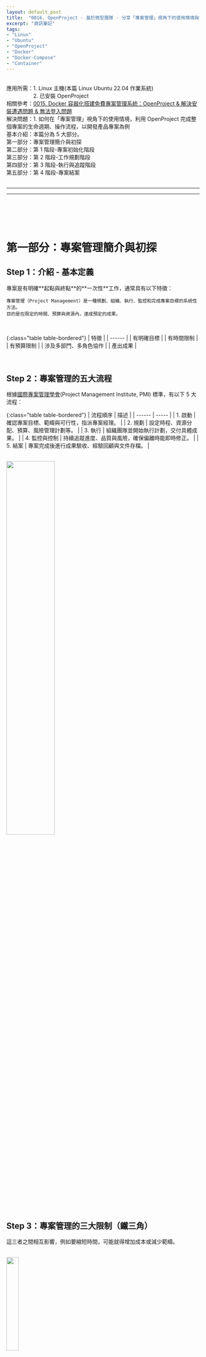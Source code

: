 ```yaml
---
layout: default_post
title:  "0016. OpenProject - 基於微型團隊 - 分享「專案管理」視角下的使用情境與操作流程 - 以開發產品專案為例"
excerpt: "資訊筆記"
tags: 
- "Linux"
- "Ubuntu"
- "OpenProject"
- "Docker"
- "Docker-Compose"
- "Container"
---
```


<div class="summary">
<br/>應用所需：1. Linux 主機(本篇 Linux Ubuntu 22.04 作業系統)
<br/>&emsp;&emsp;&emsp;&emsp;&emsp;2. 已安裝 OpenProject
<br/>相關參考：<a href="https://gotoa1234.github.io//2025/05/31/1.html">0015. Docker 容器化搭建免費專案管理系統：OpenProject & 解決安裝遭遇問題 & 無法登入問題</a>
<br/>解決問題：1. 如何在「專案管理」視角下的使用情境，利用 OpenProject 完成整個專案的生命週期、操作流程，以開發產品專案為例
<br/>基本介紹：本篇分為 5 大部分。
<br/>第一部分：專案管理簡介與初探
<br/>第二部分：第 1 階段-專案初始化階段
<br/>第三部分：第 2 階段-工作規劃階段
<br/>第四部分：第 3 階段-執行與追蹤階段
<br/>第五部分：第 4 階段-專案結案
</div>

<div class="title">
    <br/><hr class="titleinner">
	<span></span>
	<hr class="titleinner"><br/>
</div>

<br/><br/>
<h1>第一部分：專案管理簡介與初探</h1>

<h2>Step 1：介紹 - 基本定義</h2>
專案是有明確**起點與終點**的**一次性**工作，通常具有以下特徵：

```
專案管理（Project Management）是一種規劃、組織、執行、監控和完成專案目標的系統性方法。
目的是在限定的時間、預算與資源內，達成預定的成果。
```

<br/>

{:class="table table-bordered"}
| 特徵 | 
| ------ |
| 有明確目標  |
| 有時間限制    |
| 有預算限制 |
| 涉及多部門、多角色協作  |
| 產出成果     |

<br/>

<h2>Step 2：專案管理的五大流程</h2>
根據<a href="https://zh.wikipedia.org/zh-tw/%E5%9C%8B%E9%9A%9B%E5%B0%88%E6%A1%88%E7%AE%A1%E7%90%86%E5%AD%B8%E6%9C%83">國際專案管理學會</a>(Project Management Institute, PMI) 標準，有以下 5 大流程：

{:class="table table-bordered"}
| 流程順序 | 描述 |
| ------ | ----- |
| 1. 啟動  | 確認專案目標、範疇與可行性，指派專案經理。 |
| 2. 規劃  | 設定時程、資源分配、預算、風險管理計劃等。 |
| 3. 執行  | 組織團隊並開始執行計劃，交付具體成果。  |
| 4. 監控與控制  | 持續追蹤進度、品質與風險，確保偏離時能即時修正。 |
| 5. 結案  |  專案完成後進行成果驗收、經驗回顧與文件存檔。 |


<br/> <img src="/assets/image/Infomation/2025_06_07/000.png" alt="" width="50%" height="50%" />
<br/>

<h2>Step 3：專案管理的三大限制（鐵三角）</h2>
這三者之間相互影響，例如要縮短時間，可能就得增加成本或減少範疇。

<br/> <img src="/assets/image/Infomation/2025_06_07/000_1.png" alt="" width="25%" height="25%" />
<br/>


<h2>Step 4：專案管理能力-具體舉例評估</h2>
專案管理能力的優劣，不能只看是否按時交付，而是要從多個維度來觀察。以下是一些可具體的判斷標準：

{:class="table table-bordered"}
| 能力項目 | 優秀表現 | 不佳表現 |
| ------ | ----- | ----- | 
| 1. 計畫能力  | 能清楚規劃目標、時程、資源與預算，計畫具體可執行 | 計畫模糊、頻繁變更、無法預測里程碑進度
| 2. 時程控管  | 交付準時，懂得優先順序與緩衝安排 | 經常延誤，錯估工時，不懂如何調整計畫
| 3. 執風險管理  | 能預測風險並有備案，遇到問題時迅速反應  | 被動處理問題
| 4. 溝通協調  | 能有效與內外部人員溝通，資訊透明、跨部門協作順暢 | 資訊封閉，溝通頻出誤解，衝突難化解
| 5. 利害關係人管理  | 讓客戶/老闆清楚進度與風險，能管理期望 | 難以處理需求變更，無法維持關係信任
| 6. 資源管理  | 有效率地分配人力/預算，避免浪費 | 重工、閒置、預算超支

<br/>OpenProject 只是專案管理工具，目的在協助專案管理人能更順利實現以上目標，每個專案管理人若有更順手的工具、方法，則應以更適合自己的為優先考量。
<br/>


<br/><br/>
<h1>第二部分：第 1 階段-專案初始化階段</h1>

<h2>Step 1：啟動專案 - 架構圖</h2>
此篇<a href="https://gotoa1234.github.io//2025/05/31/1.html">OpenProject</a>若有順利搭建後，進行操作。
<br/>對應專案管理的**啟動**階段，完成後，下階段為**規劃**。
<br/>並且整個專案的管理架構如下，會有對應的**工程師**進行回報**專案經理**，再由**專案經理**回報進度給最終管理者(客戶/老闆)
<br/> <img src="/assets/image/Infomation/2025_06_07/000_2.png" alt="" width="60%" height="60%" />
<br/>


<h2>Step 2：管理者-建立專案</h2>
最初可能會由一名管理者進行專案建立，做為開始。
<br/>左上角，選擇專案 -> + 專案
<br/>※管理者可以是專案經理、主管、或某位員工，具體要由專案規模與實際的工作派發
<br/> <img src="/assets/image/Infomation/2025_06_07/015.png" alt="" width="50%" height="50%" />
<br/>

<h2>Step 3：管理者-建立專案-初始專案</h2>
基本配置上需填寫：**名稱**、**專案狀態**、**專案描述**
<br/>填寫完成後，可能如下，目標是開發出一套日記軟體的產品
<br/> <img src="/assets/image/Infomation/2025_06_07/016.png" alt="" width="50%" height="50%" />
<br/>


<h2>Step 4：管理者-建立專案-切分專案</h2>
接著持續新建 2 個專案，分別是 **前端** , **後端** ，人力上允許的情況下，可以細分管理
<br/>此 2 新建專案的上層專案必須是**開發一款日記軟體**
<br/> <img src="/assets/image/Infomation/2025_06_07/017.png" alt="" width="50%" height="50%" />
<br/>


<h2>Step 5：管理者-建立專案-完成</h2>
完成後此 3 專案的建立架構分層如下：
<br/> <img src="/assets/image/Infomation/2025_06_07/018.png" alt="" width="50%" height="50%" />
<br/>



<h2>Step 6：專案管理者 - 基本資訊 - 會議</h2>
每個子專案，各自的專案管理者會有自己的時程評估，**會議**功能可以將所需要開會的時間先訂出
<br/>便於後續任務可用的工時分配
<br/>以後端專案為例 -> +會議
<br/> <img src="/assets/image/Infomation/2025_06_07/019.png" alt="" width="80%" height="80%" />
<br/> OpenProject 的會議有 2 種可選擇，依照自己所需
<br/> <img src="/assets/image/Infomation/2025_06_07/020.png" alt="" width="50%" height="50%" />
<br/>


<h2>Step 7：專案管理者 - 基本資訊 - 會議 - 建立重複會議</h2>
重複可以是 Daily Meeting ，每周一定時 0.5 h 同步這周工作內容
<br/> <img src="/assets/image/Infomation/2025_06_07/023.png" alt="" width="50%" height="50%" />
<br/>

<h2>Step 8：專案管理者 - 基本資訊 - 會議 - 建立一次性會議</h2>
一次性可以是開案會議，一開始確定後，就不會再出現的類型
<br/> <img src="/assets/image/Infomation/2025_06_07/022.png" alt="" width="70%" height="70%" />
<br/>


<h2>Step 9：專案管理者 - 基本資訊 - Wiki</h2>
屬於專案的資訊管理的共享，以主專案為例，每個專案都可以寫上自己的產品資訊、共享文件
<br/>選擇專案 -> 總覽 -> 左側 Wiki -> 新建 
<br/> <img src="/assets/image/Infomation/2025_06_07/024.png" alt="" width="70%" height="70%" />
<br/>

<h2>Step 10：專案管理者 - 基本資訊 - Wiki - 完成</h2>
最終可能會有以下 Wiki 的資訊管理的共享，每個專案都有自己文件，但是後續交接、維運都可以方便後續開發團隊參考相關的資訊。
<br/> <img src="/assets/image/Infomation/2025_06_07/025.png" alt="" width="50%" height="50%" />
<br/>

<h2>Step 11：專案管理者 - 基本資訊 - 最新消息</h2>
整個專案團隊，可以使用最新消息，將資訊發布到各專案上
<br/>選擇專案 -> 總覽 -> 左側 最新消息 -> 新建 
<br/> <img src="/assets/image/Infomation/2025_06_07/027.png" alt="" width="50%" height="50%" />
<br/>

<h2>Step 12：專案管理者 - 基本資訊 - 最新消息 - 檢視</h2>
完成後可以讓整個專案團隊下的成員看到訊息。 
<br/> <img src="/assets/image/Infomation/2025_06_07/028.png" alt="" width="50%" height="50%" />
<br/> 
<br/> 亦可以做為一個小的留言板，將資訊同步於下方
<br/> <img src="/assets/image/Infomation/2025_06_07/029.png" alt="" width="50%" height="50%" />
<br/>


<h2>Step 13：專案管理者 - 基本資訊 - 待辦事項</h2>
需要專案管理處理的事項，且是未來的備註，可以於待辦事項中記錄。
<br/>選擇專案 -> 總覽 -> 左側 待辦事項 -> 新建 
<br/> <img src="/assets/image/Infomation/2025_06_07/032.png" alt="" width="70%" height="70%" />
<br/>


<h2>Step 14：專案管理者 - 基本資訊 - 成員</h2>
專案管理者的核心部分，就是將與此專案有關的成員加入
<br/>選擇專案 -> 總覽 -> 左側 成員 -> 全部 -> 將所有有關成員加入 
<br/> <img src="/assets/image/Infomation/2025_06_07/033.png" alt="" width="70%" height="70%" />
<br/>添加完成後，如下：
<br/> <img src="/assets/image/Infomation/2025_06_07/034.png" alt="" width="50%" height="50%" />
<br/>

<h2>Step 15：專案管理者 - 基本資訊 - 前端專案成員</h2>
並且管理者，可以依照成員的職責切分
<br/> <img src="/assets/image/Infomation/2025_06_07/035.png" alt="" width="70%" height="70%" />
<br/>

<h2>Step 16：專案管理者 - 基本資訊 - 後端專案成員</h2>
同上
<br/> <img src="/assets/image/Infomation/2025_06_07/036.png" alt="" width="70%" height="70%" />
<br/>







<br/><br/>
<h1>第三部分：第 2 階段-工作規劃階段</h1>

<h2>Step 1：專案經理 - 工作項目</h2>
**管理者**已經將專案建立完成，接著底下的**專案經理**需要管理自己的成員，因此需要開出 Task 
<br/>對應專案管理的**規劃**階段，完成後，下一階段為**執行**、**監控與控制**。
<br/>專案經理登入 -> 左上角，選擇專案 -> 工作項目
<br/> <img src="/assets/image/Infomation/2025_06_07/037.png" alt="" width="50%" height="50%" />
<br/>

<h2>Step 2：專案經理 - 工作項目 - 開出任務(Task)</h2>
**管理者**已經將專案建立完成，接著底下的**專案經理**需要管理自己的成員，因此需要開出 Task 
<br/>進入工作項目條目後 -> +建立
<br/> <img src="/assets/image/Infomation/2025_06_07/038.png" alt="" width="50%" height="50%" />
<br/>

<h2>Step 3：專案經理 - 工作項目 - 任務內容</h2>
建立的 Task 由上而下依序為建議必填寫的內容：

{:class="table table-bordered"}
| 項目 | 具體內容 |
| ------ | ----- |
| 1. 任務名稱  | 定義標題名稱，便於定位該工作方向 |
| 2. 人員  | 通常負責人為建 Task 者(專案經理)，並且指派給執行者(開發工程師) |
| 3. 預估和進度  | 初估此 Task 將會花多少時間，以及目標完成日期 |
| 4. 詳細資料  | 優先級為專案經理提供，便於執行者知道到底哪個優先，若全都填High，會失去意義，也等於專案經理失職，無法清楚規劃專案項目 |

<br/>進入工作項目條目後 -> +建立
<br/> <img src="/assets/image/Infomation/2025_06_07/039.png" alt="" width="50%" height="50%" />
<br/>

<h2>Step 4：專案經理 - 工作項目 - 任務關聯</h2>
建立 Task 後，可以再開啟此項目
<br/>依序選擇關聯 -> +關聯
<br/> <img src="/assets/image/Infomation/2025_06_07/040.png" alt="" width="50%" height="50%" />
<br/>

<h2>Step 5：專案經理 - 工作項目 - 任務關聯 - 建立</h2>
依照任務性質的不同，會有此 7 種關聯，代表著此項 Task 與另外一項 Task 的關聯性，除了便於追蹤外，也避免專案項目過於發散。
<br/>這裡以前端開發工程師的工作舉例 ： **開發前台登入頁面** 為前置工作，建立**前置任務(SF)**
<br/> <img src="/assets/image/Infomation/2025_06_07/041.png" alt="" width="50%" height="50%" />
<br/>

<h2>Step 6：專案經理 - 工作項目 - 任務關聯 - 設定</h2>
工作項目 -> 手動輸入關鍵字 -> 進行添加前置 Task
<br/> <img src="/assets/image/Infomation/2025_06_07/042.png" alt="" width="50%" height="50%" />
<br/>
<br/>接著還可設定前置任務完成後，可以延遲幾天後進展此項目
<br/> <img src="/assets/image/Infomation/2025_06_07/043.png" alt="" width="50%" height="50%" />
<br/>

<h2>Step 7：專案經理 - 工作項目 - 任務關聯完成</h2>
完成後，回到總覽檢視，可以觀察到，前端專案經理開出的任務。
<br/>此單的關聯目的 : 要讓前端開發，先完成頁面，當完成時，再接著串接API，讓前後端開發可以異步開發。避免無謂的等待。
<br/>
<br/> <img src="/assets/image/Infomation/2025_06_07/044.png" alt="" width="50%" height="50%" />
<br/>

<h2>Step 8：專案經理 - 工作項目 - 里程碑</h2>
另一種工作項目-里程碑(MILESTONE)，可以提供專案下分階段性使用。
<br/>建立里程碑任務，然後定義出時間點，讓**專案經理**或**成員**有共識於此時間點我們至少要達成的目標。
<br/> <img src="/assets/image/Infomation/2025_06_07/047.png" alt="" width="50%" height="50%" />
<br/>

<h2>Step 9：專案經理 - 甘特圖</h2>
分派完工作後，在專案執行的開始、過程、結束。專案經理都會持續回報工作進度，這時可以善用甘特圖，依照自己專案的 Task 圖表檢視內容。
<br/>指定專案 -> 總覽 -> 甘特圖
<br/> <img src="/assets/image/Infomation/2025_06_07/045.png" alt="" width="25%" height="25%" />
<br/>

<h2>Step 10：專案經理 - 甘特圖 - 檢視</h2>
甘特圖會基於 Task 內的時間，而自動產生每個項目的起訖。
<br/>報告進度階段可以讓所有成員對專案時程有初步同步
<br/> <img src="/assets/image/Infomation/2025_06_07/046.png" alt="" width="50%" height="50%" />
<br/>

<h2>Step 11：專案經理 - 甘特圖 - 檢視縮放</h2>
OpenProject 的甘特圖若需要放大縮小，具體可以用右側的工具 Menu 調整
<br/> <img src="/assets/image/Infomation/2025_06_07/048.png" alt="" width="50%" height="50%" />
<br/>

<h2>Step 12：專案經理 - 匯出工作任務</h2>
時程用甘特圖很合適，但若想要每個工作任務的清單，可以利用匯出功能
<br/>指定專案 -> 總覽 -> 匯出
<br/> <img src="/assets/image/Infomation/2025_06_07/049.png" alt="" width="25%" height="25%" />
<br/>

<h2>Step 13：專案經理 - 匯出工作任務 - 匯出</h2>
匯出功能中， PDF 不支援中文版(可匯出，但亂碼)，目前可以使用 .CSV 格式，匯出 Excel 版本
<br/>※需要的欄位可以自行選擇
<br/> <img src="/assets/image/Infomation/2025_06_07/050.png" alt="" width="50%" height="50%" />
<br/>

<h2>Step 14：專案經理 - 匯出工作任務 - 下載與檢視</h2>
上一步按下**匯出**後，要在按下下載
<br/> <img src="/assets/image/Infomation/2025_06_07/051.png" alt="" width="50%" height="50%" />
<br/>
<br/> 打開後可以看到所選欄位的每個 Task (工作項目)
<br/> <img src="/assets/image/Infomation/2025_06_07/052.png" alt="" width="50%" height="50%" />
<br/>



<br/><br/>
<h1>第四部分：第 3 階段-執行與追蹤階段</h1>

<h2>Step 1：專案經理 - 啟動專案</h2>
**管理者**、**專案經理**已經將專案都規劃完成，接著專案可開始進入**執行**
<br/>對應專案管理的**執行**、**監控與控制**階段，完成後，下一階段為**結案**。
<br/>專案經理登入 -> 左上角，選擇專案 -> 狀態切換
<br/> <img src="/assets/image/Infomation/2025_06_07/053.png" alt="" width="50%" height="50%" />
<br/>

<h2>Step 2：開發工程師 - 工作項目 - 分配給我</h2>
**專案經理**已經將任務分配完成，接著對應的執行人需要處理自己分派的任務
<br/>開發工程師登入OpenProject -> 進入自己分配到的專案 -> 左側工作項目 -> 分配我的
<br/>可以看到跟自己有關的 Task
<br/> <img src="/assets/image/Infomation/2025_06_07/054.png" alt="" width="50%" height="50%" />
<br/>

<h2>Step 3：開發工程師 - 工作項目 - 切換狀態</h2>
開始處理自己的 Task 時，需要切換狀態
<br/>工作項目 -> 選擇要處理的 Task -> 切換狀態(表示進行中)
<br/> <img src="/assets/image/Infomation/2025_06_07/056.png" alt="" width="50%" height="50%" />
<br/>

<h2>Step 4：開發工程師 - 工作項目 - 填寫任務日誌</h2>
處理到一個段落後，要填寫自己花費的時間
<br/>打開 Task -> 選擇耗時旁邊的Icon(小時鐘) -> 然後填寫對應內容與工作時間
<br/> <img src="/assets/image/Infomation/2025_06_07/057.png" alt="" width="50%" height="50%" />

<br/>依序填寫完畢所有工作內容：
<br/> <img src="/assets/image/Infomation/2025_06_07/059.png" alt="" width="50%" height="50%" />
<br/> <img src="/assets/image/Infomation/2025_06_07/060.png" alt="" width="50%" height="50%" />
<br/>

<h2>Step 5：開發工程師 - 工作項目 - 剩餘工時說明</h2>
填寫工作日誌後，剩餘工時是不會自動調整，這需要手動更新，通常要讓專案管理者自行填寫，這是一種管理模式
<br/>※此模式為 [工作量基礎進度報告] => 為了讓專案經理理解到真正的耗時與，剩餘工時的相對關係
<br/> <img src="/assets/image/Infomation/2025_06_07/058.png" alt="" width="50%" height="50%" />
<br/>


<h2>Step 6：所有成員 - 時間與費用 - 監控花費工時</h2>
若開發成員有持續交付 Task 與回報工時，可以透過時間與費用，觀察到專案上的花費時間，有利於專案管理者提前發現問題，或重點優化某些功能。
<br/>選擇專案 -> 左側時間與費用 -> 選擇後預設進入此畫面
<br/> <img src="/assets/image/Infomation/2025_06_07/062.png" alt="" width="50%" height="50%" />
<br/>


<h2>Step 7：所有成員 - 時間與費用 - 觀察指定項目</h2>
也可以透過過濾項，查找專案或某項任務的花費時間
<br/> <img src="/assets/image/Infomation/2025_06_07/061.png" alt="" width="50%" height="50%" />
<br/>







<br/><br/>
<h1>第五部分：第 4 階段-專案結案</h1>

<h2>Step 1：管理員、專案經理 - 結案</h2>
專案開發完成，產品開發告一段落後，專案可進入**結案**階段，將本次產品專案相關聯的
<br/>對應專案管理的**結案**階段，完成後，又進入新的產品開發週期，到下一階段前都為了進入**啟動**階段準備。
<br/>專案經理登入 -> 左上角，選擇專案 -> 狀態切換為完成
<br/> <img src="/assets/image/Infomation/2025_06_07/063.png" alt="" width="50%" height="50%" />
<br/>
<br/>最終所有專案都將會是已完成(舉例，實際開發上越大型越有可能中途停止某些專案)
<br/> <img src="/assets/image/Infomation/2025_06_07/066.png" alt="" width="50%" height="50%" />
<br/>


<h2>Step 2：管理員、專案經理 - 結案 - 整體檢視</h2>
若完整的開發生命週期，最終甘特圖會顯示所花費的整體工時，與起訖。便於專案經理人對產品開發總結做個報告。
<br/> <img src="/assets/image/Infomation/2025_06_07/064.png" alt="" width="50%" height="50%" />
<br/> 
<br/> 工時與費用亦同
<br/> <img src="/assets/image/Infomation/2025_06_07/065.png" alt="" width="50%" height="50%" />
<br/> 


<h2>Step 3：管理員、專案經理 - 結案</h2>
最後就要將專案封存起來，避免被記入到後續的專案中。
<br/>選擇專案 -> 專案設定 -> 資訊 -> 右上角設定 -> 封存
<br/> <img src="/assets/image/Infomation/2025_06_07/067.png" alt="" width="50%" height="50%" />

<h2>Step 4：管理員、專案經理 - 結案 - 回顧</h2>
如果需要將已封存的專案，重新檢視，可以在於**封存專案**選項，再將期解封存
<br/> <img src="/assets/image/Infomation/2025_06_07/068.png" alt="" width="50%" height="50%" />
